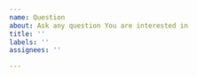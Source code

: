 ```yaml
---
name: Question
about: Ask any question You are interested in
title: ''
labels: ''
assignees: ''

---
```



